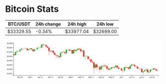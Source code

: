 # Bitcoin Stats

BTC/USDT|24h change|24h high|24h low|
|---|---|---|---|
|$33329.55|-0.34%|$33977.04|$32699.00|

<img src="./chart.svg">
